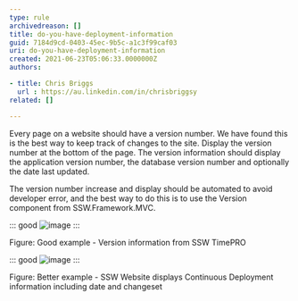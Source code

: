 ```yaml
---
type: rule
archivedreason: []
title: do-you-have-deployment-information
guid: 7184d9cd-0403-45ec-9b5c-a1c3f99caf03
uri: do-you-have-deployment-information
created: 2021-06-23T05:06:33.0000000Z
authors: 

- title: Chris Briggs
  url : https://au.linkedin.com/in/chrisbriggsy
related: []

---
```


<!--endintro-->

Every page on a website should have a version number. We have found this is the best way to keep track of changes to the site. Display the version number at the bottom of the page. The version information should display the application version number, the database version number and optionally the date last updated.

The version number increase and display should be automated to avoid developer error, and the best way to do this is to use the Version component from SSW.Framework.MVC.

::: good
![image](https://user-images.githubusercontent.com/86330564/123016650-6ee40500-d40e-11eb-9b2a-baf287e9afa6.png)
:::

Figure: Good example - Version information from SSW TimePRO

::: good
![image](https://user-images.githubusercontent.com/86330564/123016707-8de29700-d40e-11eb-81cb-3b1e3da18cae.png)
:::

Figure: Better example - SSW Website displays Continuous Deployment information including date and changeset
